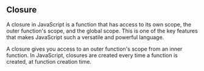 ## Closure
A closure in JavaScript is a function that has access to its own scope, the outer function's scope, and the global scope. This is one of the key features that makes JavaScript such a versatile and powerful language.

A closure gives you access to an outer function's scope from an inner function. In JavaScript, closures are created every time a function is created, at function creation time.

